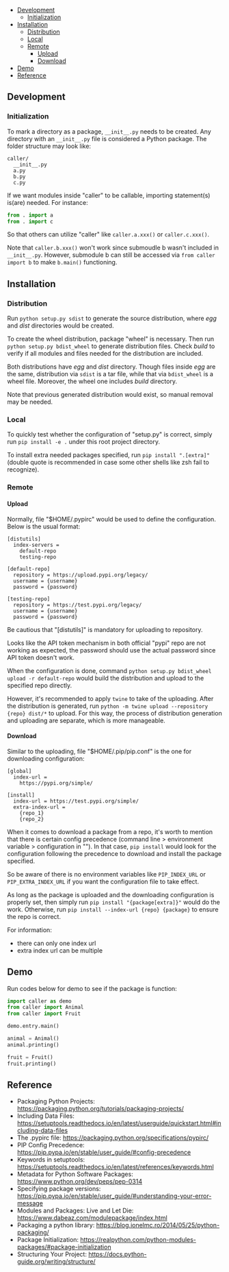 
- [Development](#development)
  - [Initialization](#initialization)
- [Installation](#installation)
  - [Distribution](#distribution)
  - [Local](#local)
  - [Remote](#remote)
    - [Upload](#upload)
    - [Download](#download)
- [Demo](#demo)
- [Reference](#reference)


## Development

### Initialization
To mark a directory as a package, `__init__.py` needs to be created. Any directory with an `__init__.py` file is considered a Python package. The folder structure may look like:
```
caller/
  __init__.py
  a.py
  b.py
  c.py
```

If we want modules inside "caller" to be callable, importing statement(s) is(are) needed. For instance:
```py
from . import a
from . import c
```
So that others can utilize "caller" like `caller.a.xxx()` or `caller.c.xxx()`.

Note that `caller.b.xxx()` won't work since submoudle b wasn't included in `__init__.py`. However, submodule b can still be accessed via `from caller import b` to make `b.main()` functioning.


## Installation

### Distribution

Run `python setup.py sdist` to generate the source distribution, where _egg_ and _dist_ directories would be created.

To create the wheel distribution, package "wheel" is necessary. Then run `python setup.py bdist_wheel` to generate
distribution files. Check _build_ to verify if all modules and files needed for the distribution are included.

Both distributions have _egg_ and _dist_ directory. Though files inside _egg_ are the same, distribution via `sdist` is
a tar file, while that via `bdist_wheel` is a wheel file. Moreover, the wheel one includes _build_ directory.

Note that previous generated distribution would exist, so manual removal may be needed.

### Local

To quickly test whether the configuration of "setup.py" is correct, simply run `pip install -e .` under this root
project directory.

To install extra needed packages specified, run `pip install ".[extra]"` (double quote is recommended in case some
other shells like zsh fail to recognize).

### Remote

#### Upload

Normally, file "$HOME/.pypirc" would be used to define the configuration. Below is the
usual format:

```
[distutils]
  index-servers =
    default-repo
    testing-repo

[default-repo]
  repository = https://upload.pypi.org/legacy/
  username = {username}
  password = {password}

[testing-repo]
  repository = https://test.pypi.org/legacy/
  username = {username}
  password = {password}
```

Be cautious that "[distutils]" is mandatory for uploading to repository.

Looks like the API token mechanism in both official "pypi" repo are not working as expected,
the password should use the actual password since API token doesn't work.


When the configuration is done, command `python setup.py bdist_wheel upload -r default-repo`
would build the distribution and upload to the specified repo directly.

However, it's recommended to apply `twine` to take of the uploading. After the distribution
is generated, run `python -m twine upload --repository {repo} dist/*` to upload. For this
way, the process of distribution generation and uploading are separate, which is more manageable.

#### Download

Similar to the uploading, file "$HOME/.pip/pip.conf" is the one for downloading configuration:

```
[global]
  index-url =
    https://pypi.org/simple/

[install]
  index-url = https://test.pypi.org/simple/
  extra-index-url =
    {repo_1}
    {repo_2}
```

When it comes to download a package from a repo, it's worth to mention that there is certain
config precedence (command line > environment variable > configuration in ""). In that
case, `pip install` would look for the configuration following the precedence to download and install
the package specified.

So be aware of there is no environment variables like `PIP_INDEX_URL` or `PIP_EXTRA_INDEX_URL` if you
want the configuration file to take effect.

As long as the package is uploaded and the downloading configuration is properly set, then simply run
`pip install "{package[extra]}"` would do the work. Otherwise, run `pip install --index-url {repo} {package}` to
ensure the repo is correct.

For information:
- there can only one index url
- extra index url can be multiple



## Demo

Run codes below for demo to see if the package is function:

```py
import caller as demo
from caller import Animal
from caller import Fruit

demo.entry.main()

animal = Animal()
animal.printing()

fruit = Fruit()
fruit.printing()
```


## Reference
- Packaging Python Projects: https://packaging.python.org/tutorials/packaging-projects/
- Including Data Files: https://setuptools.readthedocs.io/en/latest/userguide/quickstart.html#including-data-files
- The .pypirc file: https://packaging.python.org/specifications/pypirc/
- PIP Config Precedence: https://pip.pypa.io/en/stable/user_guide/#config-precedence
- Keywords in setuptools: https://setuptools.readthedocs.io/en/latest/references/keywords.html
- Metadata for Python Software Packages: https://www.python.org/dev/peps/pep-0314
- Specifying package versions: https://pip.pypa.io/en/stable/user_guide/#understanding-your-error-message
- Modules and Packages: Live and Let Die: https://www.dabeaz.com/modulepackage/index.html
- Packaging a python library: https://blog.ionelmc.ro/2014/05/25/python-packaging/
- Package Initialization: https://realpython.com/python-modules-packages/#package-initialization
- Structuring Your Project: https://docs.python-guide.org/writing/structure/

